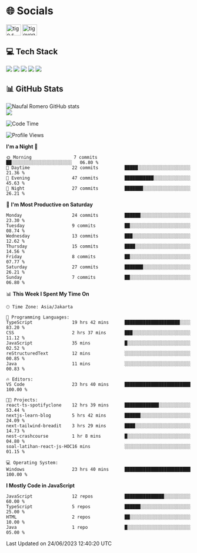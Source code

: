 <h1 align="">🌐 Socials</h1>
<p align="left">
<a href="https://linkedin.com/in/naufal-romero-putra-pratama-9ab816177/" target="blank"><img align="center" src="https://raw.githubusercontent.com/rahuldkjain/github-profile-readme-generator/master/src/images/icons/Social/linked-in-alt.svg" alt="tigo s yoga" height="30" width="40" /></a>
<a href="https://instagram.com/naufalromero" target="blank"><img align="center" src="https://raw.githubusercontent.com/rahuldkjain/github-profile-readme-generator/master/src/images/icons/Social/instagram.svg" alt="tigoyoga" height="30" width="40" /></a>
</p>


<h2 align="">💻 Tech Stack</h2>
<div align="">
 <img src="https://img.shields.io/badge/typescript-%23007ACC.svg?style=for-the-badge&logo=typescript&logoColor=white"/>
 <img src="https://img.shields.io/badge/javascript-%23323330.svg?style=for-the-badge&logo=javascript&logoColor=%23F7DF1E"/>
 <img src="https://img.shields.io/badge/react-%2320232a.svg?style=for-the-badge&logo=react&logoColor=%2361DAFB"/>
 <img src="https://img.shields.io/badge/tailwindcss-%2338B2AC.svg?style=for-the-badge&logo=tailwind-css&logoColor=white"/>
 <img src="https://img.shields.io/badge/java-%23ED8B00.svg?style=for-the-badge&logo=openjdk&logoColor=white"/>
</div>


<h2 align="">📊 GitHub Stats</h2>

![Naufal Romero GitHub stats](https://github-readme-stats-xi-nine-74.vercel.app/api?username=romves&show_icons=true&theme=tokyonight&include_all_commits=true&count_private=true)<br/>
![](https://github-readme-stats-xi-nine-74.vercel.app/api/top-langs/?username=romves&theme=tokyonight&hide_border=false&include_all_commits=true&count_private=true&layout=compact)

<!--START_SECTION:waka-->
![Code Time](http://img.shields.io/badge/Code%20Time-80%20hrs%2013%20mins-blue)

![Profile Views](http://img.shields.io/badge/Profile%20Views-6-blue)

**I'm a Night 🦉** 

```text
🌞 Morning                7 commits           ██░░░░░░░░░░░░░░░░░░░░░░░   06.80 % 
🌆 Daytime                22 commits          █████░░░░░░░░░░░░░░░░░░░░   21.36 % 
🌃 Evening                47 commits          ███████████░░░░░░░░░░░░░░   45.63 % 
🌙 Night                  27 commits          ███████░░░░░░░░░░░░░░░░░░   26.21 % 
```
📅 **I'm Most Productive on Saturday** 

```text
Monday                   24 commits          ██████░░░░░░░░░░░░░░░░░░░   23.30 % 
Tuesday                  9 commits           ██░░░░░░░░░░░░░░░░░░░░░░░   08.74 % 
Wednesday                13 commits          ███░░░░░░░░░░░░░░░░░░░░░░   12.62 % 
Thursday                 15 commits          ████░░░░░░░░░░░░░░░░░░░░░   14.56 % 
Friday                   8 commits           ██░░░░░░░░░░░░░░░░░░░░░░░   07.77 % 
Saturday                 27 commits          ███████░░░░░░░░░░░░░░░░░░   26.21 % 
Sunday                   7 commits           ██░░░░░░░░░░░░░░░░░░░░░░░   06.80 % 
```


📊 **This Week I Spent My Time On** 

```text
🕑︎ Time Zone: Asia/Jakarta

💬 Programming Languages: 
TypeScript               19 hrs 42 mins      █████████████████████░░░░   83.20 % 
CSS                      2 hrs 37 mins       ███░░░░░░░░░░░░░░░░░░░░░░   11.12 % 
JavaScript               35 mins             █░░░░░░░░░░░░░░░░░░░░░░░░   02.52 % 
reStructuredText         12 mins             ░░░░░░░░░░░░░░░░░░░░░░░░░   00.85 % 
Java                     11 mins             ░░░░░░░░░░░░░░░░░░░░░░░░░   00.83 % 

🔥 Editors: 
VS Code                  23 hrs 40 mins      █████████████████████████   100.00 % 

🐱‍💻 Projects: 
react-ts-spotifyclone    12 hrs 39 mins      █████████████░░░░░░░░░░░░   53.44 % 
nextjs-learn-blog        5 hrs 42 mins       ██████░░░░░░░░░░░░░░░░░░░   24.09 % 
next-tailwind-breadit    3 hrs 29 mins       ████░░░░░░░░░░░░░░░░░░░░░   14.73 % 
nest-crashcourse         1 hr 8 mins         █░░░░░░░░░░░░░░░░░░░░░░░░   04.80 % 
soal-latihan-react-js-HOC16 mins             ░░░░░░░░░░░░░░░░░░░░░░░░░   01.15 % 

💻 Operating System: 
Windows                  23 hrs 40 mins      █████████████████████████   100.00 % 
```

**I Mostly Code in JavaScript** 

```text
JavaScript               12 repos            ███████████████░░░░░░░░░░   60.00 % 
TypeScript               5 repos             ██████░░░░░░░░░░░░░░░░░░░   25.00 % 
HTML                     2 repos             ██░░░░░░░░░░░░░░░░░░░░░░░   10.00 % 
Java                     1 repo              █░░░░░░░░░░░░░░░░░░░░░░░░   05.00 % 
```




 Last Updated on 24/06/2023 12:40:20 UTC
<!--END_SECTION:waka-->
